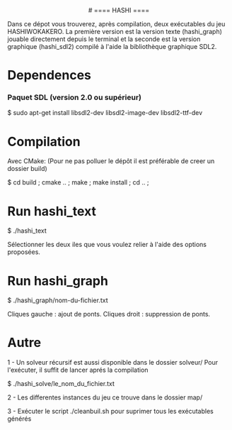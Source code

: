 <p align="center">   # ==== HASHI ==== </p>

Dans ce dépot vous trouverez, après compilation, deux exécutables du jeu HASHIWOKAKERO.
La première version est la version texte (hashi_graph) jouable directement depuis
le terminal et la seconde est la version graphique (hashi_sdl2) compilé à l'aide
la bibliothèque graphique SDL2.

# Dependences

### Paquet SDL (version 2.0 ou supérieur)

$ sudo apt-get install libsdl2-dev libsdl2-image-dev  libsdl2-ttf-dev

# Compilation

Avec CMake: (Pour ne pas polluer le dépôt il est préférable de creer un dossier build)

$ cd build ; cmake .. ; make ; make install ; cd .. ;



# Run hashi_text

$ ./hashi_text

Sélectionner les deux iles que vous voulez relier à l'aide des options proposées.


# Run hashi_graph

$ ./hashi_graph/nom-du-fichier.txt

 Cliques gauche : ajout de ponts.
 Cliques droit : suppression de ponts.

 # Autre

 1 - Un solveur récursif est aussi disponible dans le dossier solveur/
 Pour l'exécuter, il suffit de lancer aprés la compilation

 $ ./hashi_solve/le_nom_du_fichier.txt

 2 - Les differentes instances du jeu ce trouve dans le dossier map/

 3 - Exécuter le script ./cleanbuil.sh pour suprimer tous les exécutables générés
